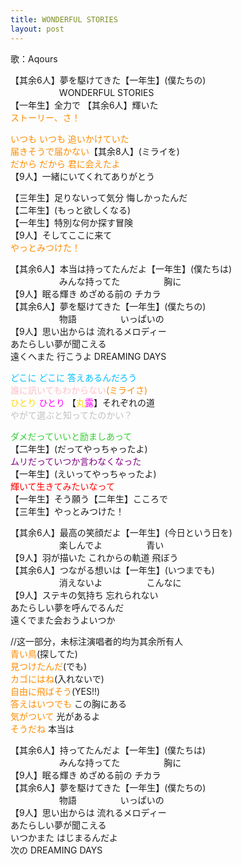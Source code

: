 ```yaml
---
title: WONDERFUL STORIES
layout: post
---
```

歌：Aqours

<p>【其余6人】夢を駆けてきた【一年生】(僕たちの)<br />
　　　　　&nbsp;&nbsp;WONDERFUL STORIES<br />
【一年生】全力で 【其余6人】輝いた<br />
<font color="darkorange">ストーリー、さ！</font></p>

<p><font color="darkorange">いつも いつも 追いかけていた<br />
届きそうで届かない</font>【其余8人】(ミライを)<br />
<font color="darkorange">だから だから 君に会えたよ</font><br />
【9人】一緒にいてくれてありがとう</p>

<p>【三年生】足りないって気分 悔しかったんだ<br />
【二年生】(もっと欲しくなる)<br />
【一年生】特別な何か探す冒険<br />
【9人】そしてここに来て<br />
<font color="darkorange">やっとみつけた！</font></p>

<p>【其余6人】本当は持ってたんだよ【一年生】(僕たちは)<br />
　　　　　&nbsp;&nbsp;みんな持ってた　　　　　胸に<br />
【9人】眠る輝き めざめる前の チカラ<br />
【其余6人】夢を駆けてきた【一年生】(僕たちの)<br />
　　　　　&nbsp;&nbsp;物語　　　　　いっぱいの<br />
【9人】思い出からは 流れるメロディー<br />
あたらしい夢が聞こえる<br />
遠くへまた 行こうよ DREAMING DAYS</p>

<p><font color="deepskyblue">どこに どこに 答えあるんだろう</font><br />
<font color="pink">誰に訊いてもわからない</font><font color="darkorange">(ミライさ)</font><br />
<font color="gold">ひとり</font> <font color="magenta">ひとり</font> 【<font color="gold">丸</font><font color="magenta">露</font>】それぞれの道<br />
<font color="silver">やがて選ぶと知ってたのかい？</font></p>

<p><font color="limegreen">ダメだっていいと励ましあって</font><br />
【二年生】(だってやっちゃったよ)<br />
<font color="purple">ムリだっていつか言わなくなった</font><br />
【一年生】(えいってやっちゃったよ)<br />
<font color="red">輝いて生きてみたいなって</font><br />
【一年生】そう願う【二年生】こころで<br />
【三年生】やっとみつけた！</p>

<p>【其余6人】最高の笑顔だよ【一年生】(今日という日を)<br />
　　　　　&nbsp;&nbsp;楽しんでよ　　　　　青い<br />
【9人】羽が描いた これからの軌道 飛ぼう<br />
【其余6人】つながる想いは【一年生】(いつまでも)<br />
　　　　　&nbsp;&nbsp;消えないよ　　　　　こんなに<br />
【9人】ステキの気持ち 忘れられない<br />
あたらしい夢を呼んでるんだ<br />
遠くでまた会おうよいつか</p>

<p>//这一部分，未标注演唱者的均为其余所有人<br />
<font color="darkorange">青い鳥</font>(探してた)<br />
<font color="darkorange">見つけたんだ</font>(でも)<br />
<font color="darkorange">カゴにはね</font>(入れないで)<br />
<font color="darkorange">自由に飛ばそう</font>(YES!!)<br />
<font color="darkorange">答えはいつでも</font> この胸にある<br />
<font color="darkorange">気がついて</font> 光があるよ<br />
<font color="darkorange">そうだね</font> 本当は</p>

<p>【其余6人】持ってたんだよ【一年生】(僕たちは)<br />
　　　　　&nbsp;&nbsp;みんな持ってた　　　　　胸に<br />
【9人】眠る輝き めざめる前の チカラ<br />
【其余6人】夢を駆けてきた【一年生】(僕たちの)<br />
　　　　　&nbsp;&nbsp;物語　　　　　いっぱいの<br />
【9人】思い出からは 流れるメロディー<br />
あたらしい夢が聞こえる<br />
いつかまた はじまるんだよ<br />
次の DREAMING DAYS</p>